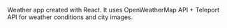 Weather app created with React. 
It uses OpenWeatherMap API + Teleport API for weather conditions and city images.
